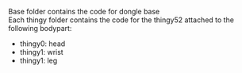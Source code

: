 Base folder contains the code for dongle base\
Each thingy folder contains the code for the thingy52 attached to the following bodypart:
* thingy0: head
* thingy1: wrist
* thingy1: leg
